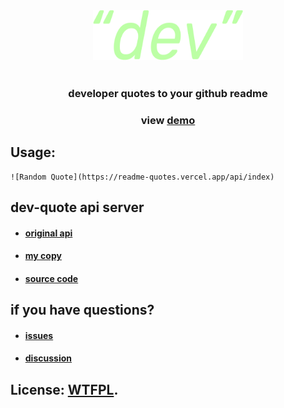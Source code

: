 <div align="center">
  <img src="./assets/dev.png" alt="..." width="240" height="80" />
  <br />
  <br />
  <h3>developer quotes to your github readme</h3>
  <h3>view
    <a href="./demo.md" target="_blank">demo</a>
  </h3>
</div>

## Usage:
```
![Random Quote](https://readme-quotes.vercel.app/api/index)
```

## dev-quote api server
  - #### [original api](https://github.com/mudroljub/programming-quotes-api)
  - #### [my copy](https://dev-quotes.onrender.com/api)
  - #### [source code](https://gitlab.com/fxhxyz/dev-quotes)

## if you have questions?
  - #### [issues](https://github.com/fxhxyz4/readme-quotes/issues/new)
  - #### [discussion](https://github.com/fxhxyz4/readme-quotes/discussions/new/choose)

## License: [WTFPL](./license.md).
